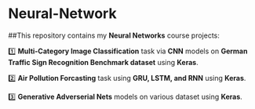 # Neural-Network
##This repository contains my **Neural Networks** course projects:

:one: **Multi-Category Image Classification** task via **CNN** models on **German Traffic Sign Recognition Benchmark dataset** using **Keras**.

:two: **Air Pollution Forcasting** task using **GRU, LSTM, and RNN** using **Keras**.

:three: **Generative Adverserial Nets** models on various dataset using **Keras**. 

